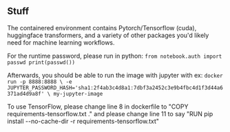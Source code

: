 ## Stuff

The containered environment contains Pytorch/Tensorflow (cuda), huggingface transformers, and a variety of other packages you'd likely need for machine learning workflows.

For the runtime password, please run in python: ``` from notebook.auth import passwd
print(passwd()) ```

Afterwards, you should be able to run the image with jupyter with ex: ``` docker run -p 8888:8888 \
  -e JUPYTER_PASSWORD_HASH='sha1:2f4ab3c4d8a1:7dbf3a2452c3e9b4fbc4d1f3d44a6371ad4d9a8f' \
  my-jupyter-image ```

To use TensorFlow, please change line 8 in dockerfile to "COPY requirements-tensorflow.txt ." and please change line 11 to say "RUN pip install --no-cache-dir -r requirements-tensorflow.txt"

